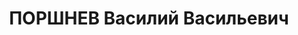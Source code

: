 ---
title: ПОРШНЕВ Василий Васильевич
description: "Род. в 1900, Ярославская губ., русский. Проживал: г. Бийск. Директор\
  \ спиртзавода № 5. 27.12.1936 арестован. Осужден Военной коллегией Верховного суда\
  \ СССР 29.04.1937 по ст. 58-7, 8, 11 *к 8 годам лишения свободы. \n  Обв. по ст.\
  \ 58-10. Приговор: тройка при УНКВД по Зап.-Сиб.краю, 28.09.1937 – ВМН. \n  Реабилитирован\
  \ ВК ВС СССР 12.03.1959 за отсутствием состава преступления"
---